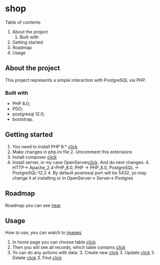 # shop
Table of contents
1. About the project
    1. Built with
2. Getting started
3. Roadmap
4. Usage

## About the project
This project represents a simple interaction with PostgreSQL via PHP.
### Built with
* PHP 8.0;
* PDO;
* postgresql 12.0;
* bootstrap.
## Getting started
1. You need to install PHP 8.* [click](https://www.php.net/downloads.php)
2. Make changes in php.ini file
    2. Uncomment this extensions
3. Install composer [click](https://getcomposer.org/download/)
4. Install server, in my case OpenServer[click](https://ospanel.io/download/).
And do next changes: 
    4. HTTP-> Apache_2.4-PHP_8.0, PHP -> PHP_8.0, PostgreSQL -> PostgreSQL-12.2
    4. By default postresql port will be 5432, yo may change it at installing or in OpenServer-> Server-> Postgres
## Roadmap
Roadmap you can see [hear](https://github.com/WestEgor/shop/commits/master)
## Usage
How to use, you can watch to [images](https://github.com/WestEgor/shop/commits/master)
1. In home page you can choose table [click]()
2. Then you will see all records, which table contains [click]()
3. Yo can do any actions with data:
    3. Create new [click]()
    3. Update [click]()
    3. Delete [click]()
    3. Find [click]()
